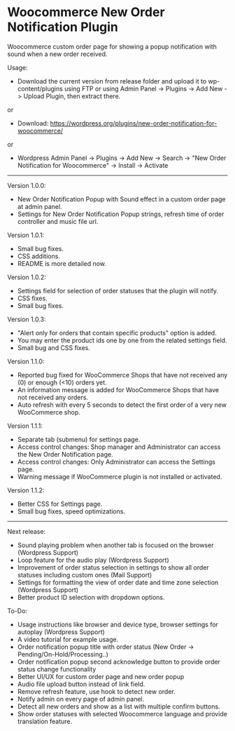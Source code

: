 # Woocommerce New Order Notification Plugin

Woocommerce custom order page for showing a popup notification with sound when a new order received. 

Usage: 

- Download the current version from release folder and upload it to wp-content/plugins using FTP or using Admin Panel -> Plugins -> Add New -> Upload Plugin, then extract there.

or

- Download: https://wordpress.org/plugins/new-order-notification-for-woocommerce/

or

- Wordpress Admin Panel -> Plugins -> Add New -> Search -> "New Order Notification for Woocommerce" -> Install -> Activate

---

Version 1.0.0:

- New Order Notification Popup with Sound effect in a custom order page at admin panel.
- Settings for New Order Notification Popup strings, refresh time of order controller and music file url.

Version 1.0.1:

- Small bug fixes.
- CSS additions.
- README is more detailed now.

Version 1.0.2:

- Settings field for selection of order statuses that the plugin will notify.
- CSS fixes.
- Small bug fixes.

Version 1.0.3:

- "Alert only for orders that contain specific products" option is added.
- You may enter the product ids one by one from the related settings field.
- Small bug and CSS fixes.

Version 1.1.0:

- Reported bug fixed for WooCommerce Shops that have not received any (0) or enough (<10) orders yet.
- An information message is added for WooCommerce Shops that have not received any orders.
- Auto refresh with every 5 seconds to detect the first order of a very new WooCommerce shop.

Version 1.1.1:

- Separate tab (submenu) for settings page.
- Access control changes: Shop manager and Administrator can access the New Order Notification page.
- Access control changes: Only Administrator can access the Settings page.
- Warning message if WooCommerce plugin is not installed or activated.

Version 1.1.2:

- Better CSS for Settings page.
- Small bug fixes, speed optimizations.

---

Next release:

- Sound playing problem when another tab is focused on the browser (Wordpress Support)
- Loop feature for the audio play (Wordpress Support)
- Improvement of order status selection in settings to show all order statuses including custom ones (Mail Support)
- Settings for formatting the view of order date and time zone selection (Wordpress Support)
- Better product ID selection with dropdown options.

To-Do: 
- Usage instructions like browser and device type, browser settings for autoplay (Wordpress Support)
- A video tutorial for example usage.
- Order notification popup title with order status (New Order -> Pending/On-Hold/Processing..)
- Order notification popup second acknowledge button to provide order status change functionality
- Better UI/UX for custom order page and new order popup
- Audio file upload button instead of link field.
- Remove refresh feature, use hook to detect new order.
- Notify admin on every page of admin panel.
- Detect all new orders and show as a list with multiple confirm buttons.
- Show order statuses with selected Woocommerce language and provide translation feature.
